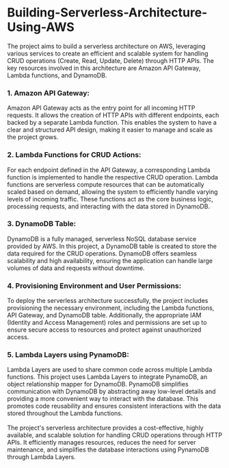 # Building-Serverless-Architecture-Using-AWS
The project aims to build a serverless architecture on AWS, leveraging various services to create an efficient and scalable system for handling CRUD operations (Create, Read, Update, Delete) through HTTP APIs. The key resources involved in this architecture are Amazon API Gateway, Lambda functions, and DynamoDB.

<h3>1. Amazon API Gateway:</h3>
Amazon API Gateway acts as the entry point for all incoming HTTP requests. It allows the creation of HTTP APIs with different endpoints, each backed by a separate Lambda function. This enables the system to have a clear and structured API design, making it easier to manage and scale as the project grows.

<h3>2. Lambda Functions for CRUD Actions:</h3>
For each endpoint defined in the API Gateway, a corresponding Lambda function is implemented to handle the respective CRUD operation. Lambda functions are serverless compute resources that can be automatically scaled based on demand, allowing the system to efficiently handle varying levels of incoming traffic. These functions act as the core business logic, processing requests, and interacting with the data stored in DynamoDB.

<h3>3. DynamoDB Table:</h3>
DynamoDB is a fully managed, serverless NoSQL database service provided by AWS. In this project, a DynamoDB table is created to store the data required for the CRUD operations. DynamoDB offers seamless scalability and high availability, ensuring the application can handle large volumes of data and requests without downtime.

<h3>4. Provisioning Environment and User Permissions:</h3>
To deploy the serverless architecture successfully, the project includes provisioning the necessary environment, including the Lambda functions, API Gateway, and DynamoDB table. Additionally, the appropriate IAM (Identity and Access Management) roles and permissions are set up to ensure secure access to resources and protect against unauthorized access.

<h3>5. Lambda Layers using PynamoDB:</h3>
Lambda Layers are used to share common code across multiple Lambda functions. This project uses Lambda Layers to integrate PynamoDB, an object relationship mapper for DynamoDB. PynamoDB simplifies communication with DynamoDB by abstracting away low-level details and providing a more convenient way to interact with the database. This promotes code reusability and ensures consistent interactions with the data stored throughout the Lambda functions.
<br><br>
The project's serverless architecture provides a cost-effective, highly available, and scalable solution for handling CRUD operations through HTTP APIs. It efficiently manages resources, reduces the need for server maintenance, and simplifies the database interactions using PynamoDB through Lambda Layers.
